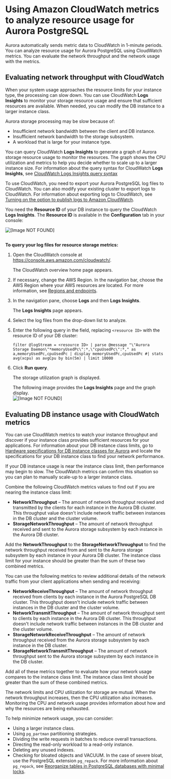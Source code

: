 # Using Amazon CloudWatch metrics to analyze resource usage for Aurora PostgreSQL<a name="AuroraPostgreSQL_AnayzeResourceUsage"></a>

Aurora automatically sends metric data to CloudWatch in 1\-minute periods\. You can analyze resource usage for Aurora PostgreSQL using CloudWatch metrics\. You can evaluate the network throughput and the network usage with the metrics\. 

## Evaluating network throughput with CloudWatch<a name="AuroraPostgreSQL_AnayzeResourceUsage.EvaluateNetworkThroughput"></a>

When your system usage approaches the resource limits for your instance type, the processing can slow down\. You can use CloudWatch **Logs Insights** to monitor your storage resource usage and ensure that sufficient resources are available\. When needed, you can modify the DB instance to a larger instance class\. 

 Aurora storage processing may be slow because of:
+ Insufficient network bandwidth between the client and DB instance\.
+ Insufficient network bandwidth to the storage subsystem\.
+ A workload that is large for your instance type\.

You can query CloudWatch **Logs Insights** to generate a graph of Aurora storage resource usage to monitor the resources\. The graph shows the CPU utilization and metrics to help you decide whether to scale up to a larger instance size\. For information about the query syntax for CloudWatch **Logs Insights**, see [CloudWatch Logs Insights query syntax](https://docs.aws.amazon.com/AmazonCloudWatch/latest/logs/CWL_QuerySyntax.html) 

To use CloudWatch, you need to export your Aurora PostgreSQL log files to CloudWatch\. You can also modify your existing cluster to export logs to CloudWatch\. For information about exporting logs to CloudWatch, see [Turning on the option to publish logs to Amazon CloudWatch](AuroraPostgreSQL.CloudWatch.md#AuroraPostgreSQL.CloudWatch.Publishing)\. 

You need the **Resource ID** of your DB instance to query the CloudWatch **Logs Insights**\. The **Resource ID** is available in the **Configuration** tab in your console: 

![\[Image NOT FOUND\]](http://docs.aws.amazon.com/AmazonRDS/latest/AuroraUserGuide/images/Aur_PG_resource_id.png)

## <a name="w288aac30c57c27b7"></a>

**To query your log files for resource storage metrics:**

1. Open the CloudWatch console at [https://console\.aws\.amazon\.com/cloudwatch/](https://console.aws.amazon.com/cloudwatch/)\.

   The CloudWatch overview home page appears\.

1. If necessary, change the AWS Region\. In the navigation bar, choose the AWS Region where your AWS resources are located\. For more information, see [Regions and endpoints](https://docs.aws.amazon.com/general/latest/gr/rande.html)\.

1. In the navigation pane, choose **Logs** and then **Logs Insights**\.

   The **Logs Insights** page appears\.

1. Select the log files from the drop\-down list to analyze\.

1. Enter the following query in the field, replacing `<resource ID>` with the resource ID of your DB cluster:

   `filter @logStream = <resource ID> | parse @message "\"Aurora Storage Daemon\"*memoryUsedPc\":*,\"cpuUsedPc\":*," as a,memoryUsedPc,cpuUsedPc | display memoryUsedPc,cpuUsedPc #| stats avg(xcpu) as avgCpu by bin(5m) | limit 10000`

1. Click **Run query**\.

   The storage utilization graph is displayed\.

   The following image provides the **Logs Insights** page and the graph display\.  
![\[Image NOT FOUND\]](http://docs.aws.amazon.com/AmazonRDS/latest/AuroraUserGuide/images/AurPG-CW-LogsInsights.png)

## Evaluating DB instance usage with CloudWatch metrics<a name="AuroraPostgreSQL_AnayzeResourceUsage.EvaluateInstanceUsage"></a>

You can use CloudWatch metrics to watch your instance throughput and discover if your instance class provides sufficient resources for your applications\. For information about your DB instance class limits, go to [Hardware specifications for DB instance classes for Aurora](Concepts.DBInstanceClass.md#Concepts.DBInstanceClass.Summary) and locate the specifications for your DB instance class to find your network performance\.

If your DB instance usage is near the instance class limit, then performance may begin to slow\. The CloudWatch metrics can confirm this situation so you can plan to manually scale\-up to a larger instance class\. 

Combine the following CloudWatch metrics values to find out if you are nearing the instance class limit:
+ **NetworkThroughput** – The amount of network throughput received and transmitted by the clients for each instance in the Aurora DB cluster\. This throughput value doesn't include network traffic between instances in the DB cluster and the cluster volume\. 
+ **StorageNetworkThroughput** – The amount of network throughput received and sent to the Aurora storage subsystem by each instance in the Aurora DB cluster\. 

Add the **NetworkThroughput** to the **StorageNetworkThroughput** to find the network throughput received from and sent to the Aurora storage subsystem by each instance in your Aurora DB cluster\. The instance class limit for your instance should be greater than the sum of these two combined metrics\.  

 You can use the following metrics to review additional details of the network traffic from your client applications when sending and receiving:
+ **NetworkReceiveThroughput** – The amount of network throughput received from clients by each instance in the Aurora PostgreSQL DB cluster\. This throughput doesn't include network traffic between instances in the DB cluster and the cluster volume\.
+ **NetworkTransmitThroughput** – The amount of network throughput sent to clients by each instance in the Aurora DB cluster\. This throughput doesn't include network traffic between instances in the DB cluster and the cluster volume\.
+ **StorageNetworkReceiveThroughput** – The amount of network throughput received from the Aurora storage subsystem by each instance in the DB cluster\.
+ **StorageNetworkTransmitThroughput** – The amount of network throughput sent to the Aurora storage subsystem by each instance in the DB cluster\.

Add all of these metrics together to evaluate how your network usage compares to the instance class limit\. The instance class limit should be greater than the sum of these combined metrics\.

The network limits and CPU utilization for storage are mutual\. When the network throughput increases, then the CPU utilization also increases\. Monitoring the CPU and network usage provides information about how and why the resources are being exhausted\.

To help minimize network usage, you can consider:
+ Using a larger instance class\.
+ Using `pg_partman` partitioning strategies\.
+ Dividing the write requests in batches to reduce overall transactions\.
+ Directing the read\-only workload to a read\-only instance\.
+ Deleting any unused indexes\.
+ Checking for bloated objects and VACUUM\. In the case of severe bloat, use the PostgreSQL extension `pg_repack`\. For more information about `pg_repack`, see [Reorganize tables in PostgreSQL databases with minimal locks](https://reorg.github.io/pg_repack/)\.